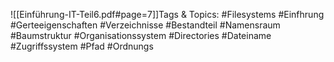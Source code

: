 
![[Einführung-IT-Teil6.pdf#page=7]]Tags & Topics:
   #Filesystems
   #Einfhrung
   #Gerteeigenschaften
   #Verzeichnisse
   #Bestandteil
   #Namensraum
   #Baumstruktur
   #Organisationssystem
   #Directories
   #Dateiname
   #Zugriffssystem
   #Pfad
   #Ordnungs